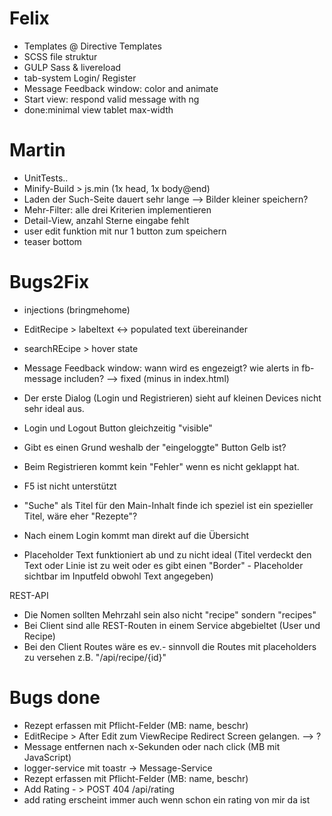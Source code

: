 ﻿# Felix
- Templates @ Directive Templates
- SCSS file struktur
- GULP Sass & livereload 
- tab-system Login/ Register
- Message Feedback window: color and animate
- Start view: respond valid message with ng
- done:minimal view tablet max-width

# Martin
- UnitTests..
- Minify-Build > js.min (1x head, 1x body@end)
- Laden der Such-Seite dauert sehr lange --> Bilder kleiner speichern?
- Mehr-Filter: alle drei Kriterien implementieren
- Detail-View, anzahl Sterne eingabe fehlt
- user edit funktion mit nur 1 button zum speichern
- teaser bottom

# Bugs2Fix
- injections (bringmehome)
- EditRecipe > labeltext <-> populated text übereinander
- searchREcipe > hover state
- Message Feedback window: wann wird es engezeigt? wie alerts in fb-message includen? --> fixed (minus in index.html)

- Der erste Dialog (Login und Registrieren) sieht auf kleinen Devices nicht sehr ideal aus. 
- Login und Logout Button gleichzeitig "visible"  
- Gibt es einen Grund weshalb der "eingeloggte" Button Gelb ist? 
- Beim Registrieren kommt kein "Fehler" wenn es nicht geklappt hat. 
- F5 ist nicht unterstützt 
- "Suche" als Titel für den Main-Inhalt finde ich speziel ist ein spezieller Titel, wäre eher "Rezepte"? 
- Nach einem Login kommt man direkt auf die Übersicht 
- Placeholder Text funktioniert ab und zu nicht ideal (Titel verdeckt den Text oder Linie ist zu weit oder es gibt einen "Border" - Placeholder sichtbar im Inputfeld obwohl Text angegeben)

REST-API
- Die Nomen sollten Mehrzahl sein also nicht "recipe" sondern "recipes" 
- Bei Client sind alle REST-Routen in einem Service abgebieltet (User und Recipe) 
- Bei den Client Routes wäre es ev.- sinnvoll die Routes mit placeholders zu versehen z.B.  "/api/recipe/{id}"

# Bugs done
- Rezept erfassen mit Pflicht-Felder (MB: name, beschr)
- EditRecipe > After Edit zum ViewRecipe Redirect Screen gelangen. --> ?
- Message entfernen nach x-Sekunden oder nach click             (MB mit JavaScript)
- logger-service mit toastr -> Message-Service
- Rezept erfassen mit Pflicht-Felder (MB: name, beschr)
- Add Rating - > POST 404 /api/rating
- add rating erscheint immer auch wenn schon ein rating von mir da ist
